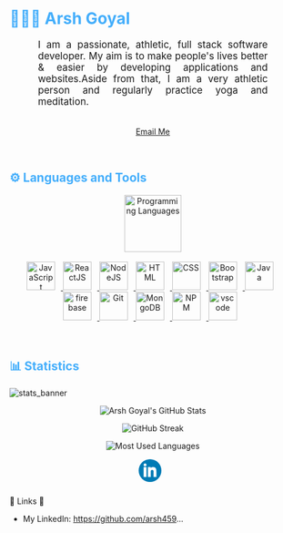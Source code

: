 <h1 style="color: #44AEFB;"> 👨🏻‍💻 Arsh Goyal </h1>

<p align:"center" style="text-align: justify; margin: 0 50px; font-size: 17px;" >
    I am a passionate, athletic, full stack software developer. My aim is to make people's lives better & easier by developing applications and websites.Aside from that, I am a very athletic person and regularly practice yoga and meditation.
<br>
<br>
<div align="center">

[Email Me](mailto:arsh459@gmail.com)

</div>
</p>    
<br>
<!-- Languages and Tools -->

<h2 style="color: #44AEFB">⚙️ Languages and Tools</h2>
<div align="center" style="display:block;">
    <img width="100px" alt="Programming Languages" src="https://user-images.githubusercontent.com/78341798/194531121-47b0119a-ce00-439d-b586-125f86acb098.png"/> 
</div>
<br>   
<div align="center">
  <a href="https://developer.mozilla.org/en-US/docs/Web/JavaScript" target="_blank" rel="noreferrer">
      <img  alt="JavaScript" height="50px" style="padding-right:10px;" src="https://cdn.jsdelivr.net/gh/devicons/devicon/icons/javascript/javascript-plain.svg"/>
  </a>
  <a href="https://reactjs.org/" target="_blank" rel="noreferrer">
      <img  alt="ReactJS" height="50px" style="padding-right:10px;" src="https://cdn.jsdelivr.net/gh/devicons/devicon/icons/react/react-original.svg" />
  </a>
  <a href="https://nodejs.org/en/" target="_blank" rel="noreferrer">
      <img  alt="NodeJS" height="50px" style="padding-right:10px;" src="https://cdn.jsdelivr.net/gh/devicons/devicon/icons/nodejs/nodejs-original.svg"/>
  </a>
  <a href="https://developer.mozilla.org/en-US/docs/Web/HTML" target="_blank" rel="noreferrer">
      <img  alt="HTML" height="50px" style="padding-right:10px;" src="https://cdn.jsdelivr.net/gh/devicons/devicon/icons/html5/html5-original.svg"/>
  </a>
  <a href="https://developer.mozilla.org/en-US/docs/Web/CSS" target="_blank" rel="noreferrer">
      <img  alt="CSS" height="50px" style="padding-right:10px;" src="https://cdn.jsdelivr.net/gh/devicons/devicon/icons/css3/css3-original.svg"/>
  </a>
  <a href="https://getbootstrap.com/" target="_blank" rel="noreferrer">
      <img  alt="Bootstrap" height="50px" style="padding-right:10px;" src="https://cdn.jsdelivr.net/gh/devicons/devicon/icons/bootstrap/bootstrap-original.svg"/>
  </a>
  <a href="https://www.java.com/en/" target="_blank" rel="noreferrer">
      <img  alt="Java" height="50px" style="padding-right:10px;" src="https://cdn.jsdelivr.net/gh/devicons/devicon/icons/java/java-original.svg"/>
  </a>    
  <a href="https://firebase.google.com/" target="_blank" rel="noreferrer">
      <img  alt="firebase" height="50px" style="padding-right:10px;" src="https://cdn.jsdelivr.net/gh/devicons/devicon/icons/firebase/firebase-plain.svg"/>
  </a>
  <a href="https://git-scm.com/" target="_blank" rel="noreferrer">
      <img  alt="Git" height="50px" style="padding-right:10px;" src="https://cdn.jsdelivr.net/gh/devicons/devicon/icons/git/git-original.svg"/>
  </a>
  <a href="https://www.mongodb.com/" target="_blank" rel="noreferrer">
      <img  alt="MongoDB" height="50px" style="padding-right:10px;" src="https://cdn.jsdelivr.net/gh/devicons/devicon/icons/mongodb/mongodb-original.svg"/>
  </a>
  <a href="https://www.npmjs.com/" target="_blank" rel="noreferrer">
      <img  alt="NPM" height="50px" style="padding-right:10px;" src="https://cdn.jsdelivr.net/gh/devicons/devicon/icons/npm/npm-original-wordmark.svg"/>
  </a>
  <a href="https://code.visualstudio.com/" target="_blank" rel="noreferrer">
      <img  alt="vscode" height="50px" style="padding-right:10px;"src="https://cdn.jsdelivr.net/gh/devicons/devicon/icons/vscode/vscode-original.svg"/>
  </a>
  
  
</div>
<br>
<br>



<!-- Statistics -->

<h2 style="color: #44AEFB">📊 Statistics</h2>

![stats_banner](https://user-images.githubusercontent.com/78341798/194534778-d662496c-ae00-4e8d-ae9b-b90912054e7f.gif)

<div class="stats" align="center">

![Arsh Goyal's GitHub Stats](https://github-readme-stats.vercel.app/api?username=arsh459&hide=stars&count_private=true&show_icons=true&theme=algolia&border_radius=20)

![GitHub Streak](https://streak-stats.demolab.com?user=arsh459&count_private=true&theme=algolia&border_radius=20)

![Most Used Languages](https://github-readme-stats.vercel.app/api/top-langs/?username=arsh459&show_icons=true&theme=algolia&border_radius=20)

<!-- compact programming languages layout -->


</div>

<div class="footer" align="center" style="margin:15px;">
    <a href="https://www.linkedin.com/in/arsh-goyal-nitkkr/" target="_blank">
        <svg style="margin:0 10px 10px 0;" enable-background="new 0 0 32 32" height="40px" id="Layer_1" version="1.0" viewBox="0 0 32 32" width="40px" xml:space="preserve" xmlns="http://www.w3.org/2000/svg" xmlns:xlink="http://www.w3.org/1999/xlink"><g><circle clip-rule="evenodd" cx="16" cy="16" fill="#007BB5" fill-rule="evenodd" r="16"/><g><rect fill="#FFFFFF" height="14" width="4" x="7" y="11"/><path d="M20.499,11c-2.791,0-3.271,1.018-3.499,2v-2h-4v14h4v-8c0-1.297,0.703-2,2-2c1.266,0,2,0.688,2,2v8h4v-7    C25,14,24.479,11,20.499,11z" fill="#FFFFFF"/><circle cx="9" cy="8" fill="#FFFFFF" r="2"/></g></g><g/><g/><g/><g/><g/><g/></svg>
    </a>
    
</div>


🔗 Links 🔗

- My LinkedIn:
  https://github.com/arsh459...

